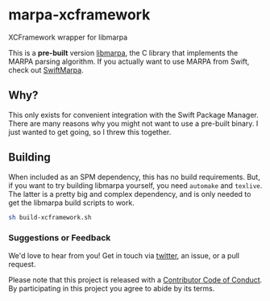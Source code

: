 # marpa-xcframework
XCFramework wrapper for libmarpa

This is a **pre-built** version [libmarpa](https://github.com/jeffreykegler/libmarpa), the C library that implements the MARPA parsing algorithm. If you actually want to use MARPA from Swift, check out [SwiftMarpa](https://github.com/dabrahams/SwiftMarpa).

## Why?

This only exists for convenient integration with the Swift Package Manager. There are many reasons why you might not want to use a pre-built binary. I just wanted to get going, so I threw this together.

## Building

When included as an SPM dependency, this has no build requirements. But, if you want to try building libmarpa yourself, you need `automake` and `texlive`. The latter is a pretty big and complex dependency, and is only needed to get the libmarpa build scripts to work.

```sh
sh build-xcframework.sh
```

### Suggestions or Feedback

We'd love to hear from you! Get in touch via [twitter](https://twitter.com/chimehq), an issue, or a pull request.

Please note that this project is released with a [Contributor Code of Conduct](CODE_OF_CONDUCT.md). By participating in this project you agree to abide by its terms.
